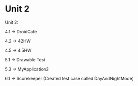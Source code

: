 # Unit 2

Unit 2:

4.1 -> DroidCafe

4.2 -> 42HW

4.5 -> 4.5HW

5.1 -> Drawable Test

5.3 -> MyApplication2

6.1 -> Scorekeeper (Created test case called DayAndNightMode)
